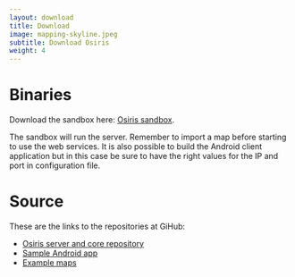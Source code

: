 ```yaml
---
layout: download
title: Download
image: mapping-skyline.jpeg
subtitle: Download Osiris
weight: 4
---
```


# Binaries 
Download the sandbox here: [Osiris sandbox](https://github.com/osiris-indoor/osiris/releases).

The sandbox will run the server. Remember to import a map before starting to use the web services. It is also possible to build the Android client application but in this case be sure to have the right values for the IP and port in configuration file.

# Source
These are the links to the repositories at GiHub:

- [Osiris server and core repository](https://github.com/osiris-indoor/osiris)
- [Sample Android app](https://github.com/osiris-indoor/mapviewer-android)
- [Example maps](https://github.com/osiris-indoor/sample-maps)